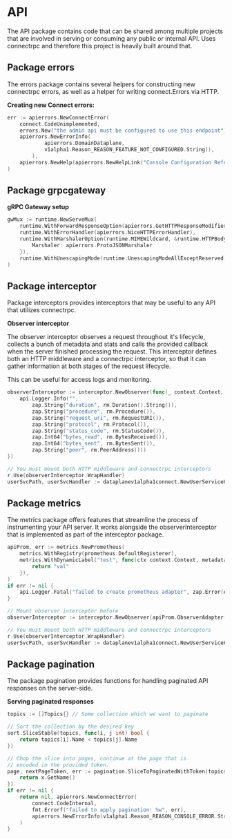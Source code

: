 # API

The API package contains code that can be shared among multiple projects that are involved 
in serving or consuming any public or internal API. Uses connectrpc
and therefore this project is heavily built around that.

## Package errors

The errors package contains several helpers for constructing new connectrpc errors,
as well as a helper for writing connect.Errors via HTTP.

**Creating new Connect errors:**

```go
err := apierrors.NewConnectError(
	connect.CodeUnimplemented,
	errors.New("the admin api must be configured to use this endpoint"),
	apierrors.NewErrorInfo(
            apierrors.DomainDataplane,
            v1alpha1.Reason_REASON_FEATURE_NOT_CONFIGURED.String(),
        ),
	apierrors.NewHelp(apierrors.NewHelpLink("Console Configuration Reference", "")),
)
```

## Package grpcgateway

**gRPC Gateway setup**

```go
gwMux := runtime.NewServeMux(
	runtime.WithForwardResponseOption(apierrors.GetHTTPResponseModifier()),
	runtime.WithErrorHandler(apierrors.NiceHTTPErrorHandler),
	runtime.WithMarshalerOption(runtime.MIMEWildcard, &runtime.HTTPBodyMarshaler{
		Marshaler: apierrors.ProtoJSONMarshaler
    }),
    runtime.WithUnescapingMode(runtime.UnescapingModeAllExceptReserved),
)
```

## Package interceptor

Package interceptors provides interceptors that may be useful to any API that utilizes
connectrpc.

**Observer interceptor**

The observer interceptor observes a request throughout it's lifecycle, collects a bunch
of metadata and stats and calls the provided callback when the server finished processing
the request. This interceptor defines both an HTTP middleware and a connectrpc
interceptor, so that it can gather information at both stages of the request lifecycle.

This can be useful for access logs and monitoring.

```go
observerInterceptor := interceptor.NewObserver(func(_ context.Context, rm *interceptor.RequestMetadata) {
    api.Logger.Info("",
        zap.String("duration", rm.Duration().String()),
        zap.String("procedure", rm.Procedure()),
        zap.String("request_uri", rm.RequestURI()),
        zap.String("protocol", rm.Protocol()),
        zap.String("status_code", rm.StatusCode()),
        zap.Int64("bytes_read", rm.BytesReceived()),
        zap.Int64("bytes_sent", rm.BytesSent()),
        zap.String("peer", rm.PeerAddress()))
})

// You must mount both HTTP middleware and connectrpc interceptors
r.Use(observerInterceptor.WrapHandler)
userSvcPath, userSvcHandler := dataplanev1alpha1connect.NewUserServiceHandler(userSvc, connect.WithInterceptors(observerInterceptor))
```

## Package metrics

The metrics package offers features that streamline the process of instrumenting your API server.
It works alongside the observerInterceptor that is implemented as part of the interceptor package.

```go
apiProm, err := metrics.NewPrometheus(
    metrics.WithRegistry(prometheus.DefaultRegisterer),
    metrics.WithDynamicLabel("test", func(ctx context.Context, metadata *interceptor.RequestMetadata) string {
        return "val"
    }),
)
if err != nil {
    api.Logger.Fatal("failed to create prometheus adapter", zap.Error(err))
}

// Mount observer interceptor before
observerInterceptor := interceptor.NewObserver(apiProm.ObserverAdapter())

// You must mount both HTTP middleware and connectrpc interceptors
r.Use(observerInterceptor.WrapHandler)
userSvcPath, userSvcHandler := dataplanev1alpha1connect.NewUserServiceHandler(userSvc, connect.WithInterceptors(observerInterceptor))
```

## Package pagination

The package pagination provides functions for handling paginated API
responses on the server-side.

**Serving paginated responses**

```go
topics := []Topics{} // Some collection which we want to paginate

// Sort the collection by the desired key
sort.SliceStable(topics, func(i, j int) bool {
    return topics[i].Name < topics[j].Name
})

// Chop the slice into pages, continue at the page that is
// encoded in the provided token.
page, nextPageToken, err := pagination.SliceToPaginatedWithToken(topics, int(req.Msg.PageSize), req.Msg.GetPageToken(), "name", func(x *v1alpha1.ListTopicsResponse_Topic) string {
    return x.GetName()
})
if err != nil {
    return nil, apierrors.NewConnectError(
        connect.CodeInternal,
        fmt.Errorf("failed to apply pagination: %w", err),
        apierrors.NewErrorInfo(v1alpha1.Reason_REASON_CONSOLE_ERROR.String()),
    )
}
```
